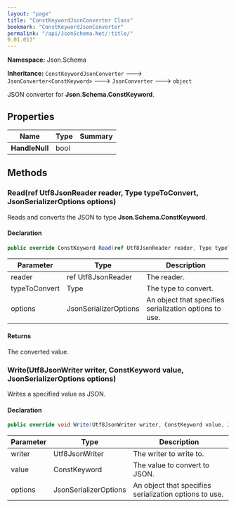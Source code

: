 ```yaml
---
layout: "page"
title: "ConstKeywordJsonConverter Class"
bookmark: "ConstKeywordJsonConverter"
permalink: "/api/JsonSchema.Net/:title/"
0.01.013"
---
```

**Namespace:** Json.Schema

**Inheritance:**
`ConstKeywordJsonConverter`
 🡒 
`JsonConverter<ConstKeyword>`
 🡒 
`JsonConverter`
 🡒 
`object`

JSON converter for **Json.Schema.ConstKeyword**.

## Properties

| Name | Type | Summary |
|---|---|---|
| **HandleNull** | bool |  |

## Methods

### Read(ref Utf8JsonReader reader, Type typeToConvert, JsonSerializerOptions options)

Reads and converts the JSON to type **Json.Schema.ConstKeyword**.

#### Declaration

```c#
public override ConstKeyword Read(ref Utf8JsonReader reader, Type typeToConvert, JsonSerializerOptions options)
```

| Parameter | Type | Description |
|---|---|---|
| reader | ref Utf8JsonReader | The reader. |
| typeToConvert | Type | The type to convert. |
| options | JsonSerializerOptions | An object that specifies serialization options to use. |


#### Returns

The converted value.

### Write(Utf8JsonWriter writer, ConstKeyword value, JsonSerializerOptions options)

Writes a specified value as JSON.

#### Declaration

```c#
public override void Write(Utf8JsonWriter writer, ConstKeyword value, JsonSerializerOptions options)
```

| Parameter | Type | Description |
|---|---|---|
| writer | Utf8JsonWriter | The writer to write to. |
| value | ConstKeyword | The value to convert to JSON. |
| options | JsonSerializerOptions | An object that specifies serialization options to use. |


